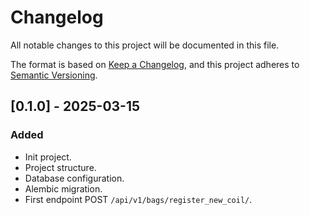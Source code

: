 # Changelog

All notable changes to this project will be documented in this file.

The format is based on [Keep a Changelog](https://keepachangelog.com/en/1.1.0/),
and this project adheres to [Semantic Versioning](https://semver.org/spec/v2.0.0.html).

## [0.1.0] - 2025-03-15

### Added

- Init project.
- Project structure.
- Database configuration.
- Alembic migration.
- First endpoint POST `/api/v1/bags/register_new_coil/`.
